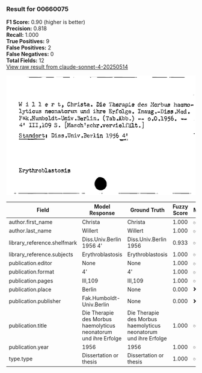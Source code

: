 ### Result for 00660075
**F1 Score:** 0.90 (higher is better)<br>**Precision:** 0.818<br>**Recall:** 1.000<br>**True Positives:** 9<br>**False Positives:** 2<br>**False Negatives:** 0<br>**Total Fields:** 12<br>[View raw result from claude-sonnet-4-20250514](https://github.com/RISE-UNIBAS/humanities_data_benchmark/blob/main/results/2025-10-01/T0148/request_T0148_00660075.json)

<img src="https://github.com/RISE-UNIBAS/humanities_data_benchmark/blob/main/benchmarks/zettelkatalog/images/00660075.jpg?raw=true" alt="00660075" width="600px">

| Field | Model Response | Ground Truth | Fuzzy Score | Match |
|-------|----------------|--------------|-------------|-------|
| author.first_name | Christa | Christa | 1.000 | ✅ |
| author.last_name | Willert | Willert | 1.000 | ✅ |
| library_reference.shelfmark | Diss.Univ.Berlin 1956 4' | Diss.Univ.Berlin 1956 | 0.933 | ✅ |
| library_reference.subjects | Erythroblastosis | Erythroblastosis | 1.000 | ✅ |
| publication.editor | None | None | 1.000 | ✅ |
| publication.format | 4' | 4' | 1.000 | ✅ |
| publication.pages | III,109 | III,109 | 1.000 | ✅ |
| publication.place | Berlin | None | 0.000 | ❌ |
| publication.publisher | Fak.Humboldt-Univ.Berlin | None | 0.000 | ❌ |
| publication.title | Die Therapie des Morbus haemolyticus neonatorum und ihre Erfolge | Die Therapie des Morbus haemolyticus neonatorum und ihre Erfolge | 1.000 | ✅ |
| publication.year | 1956 | 1956 | 1.000 | ✅ |
| type.type | Dissertation or thesis | Dissertation or thesis | 1.000 | ✅ |
